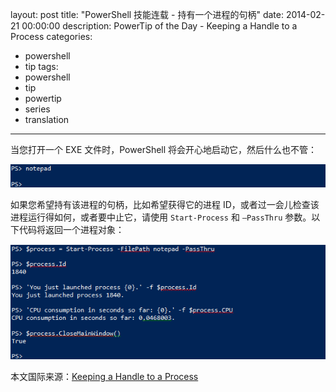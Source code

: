 ﻿layout: post
title: "PowerShell 技能连载 - 持有一个进程的句柄"
date: 2014-02-21 00:00:00
description: PowerTip of the Day - Keeping a Handle to a Process
categories:
- powershell
- tip
tags:
- powershell
- tip
- powertip
- series
- translation
---
当您打开一个 EXE 文件时，PowerShell 将会开心地启动它，然后什么也不管：

![](/img/2014-02-21-keeping-a-handle-to-a-process-001.png)

如果您希望持有该进程的句柄，比如希望获得它的进程 ID，或者过一会儿检查该进程运行得如何，或者要中止它，请使用 `Start-Process` 和 `–PassThru` 参数。以下代码将返回一个进程对象： 

![](/img/2014-02-21-keeping-a-handle-to-a-process-002.png)

<!--more-->
本文国际来源：[Keeping a Handle to a Process](http://powershell.com/cs/blogs/tips/archive/2014/02/21/keeping-a-handle-to-a-process.aspx)
